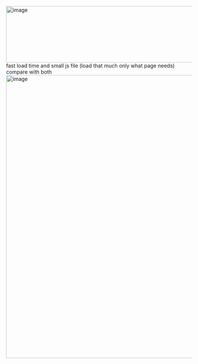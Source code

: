 <img width="529" height="153" alt="image" src="https://github.com/user-attachments/assets/03ace2a4-825e-4313-884f-9a6b74cc2b29" />
fast load time and small js file (load that much only what page needs) 
compare with both 
<img width="1366" height="768" alt="image" src="https://github.com/user-attachments/assets/ea01b7f1-f80d-4f77-b3be-44986d9b9a52" />
